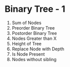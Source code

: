 
# Binary Tree - 1

1. Sum of Nodes
2. Preorder Binary Tree
3. Postorder Binary Tree
4. Nodes Greater than X
5. Height of Tree
6. Replace Node with Depth
7. Is Node Present
8. Nodes without sibling
